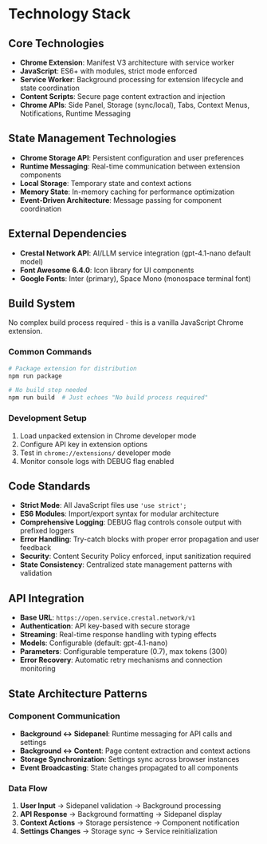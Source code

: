 # Technology Stack

## Core Technologies

- **Chrome Extension**: Manifest V3 architecture with service worker
- **JavaScript**: ES6+ with modules, strict mode enforced
- **Service Worker**: Background processing for extension lifecycle and state coordination
- **Content Scripts**: Secure page content extraction and injection
- **Chrome APIs**: Side Panel, Storage (sync/local), Tabs, Context Menus, Notifications, Runtime Messaging

## State Management Technologies

- **Chrome Storage API**: Persistent configuration and user preferences
- **Runtime Messaging**: Real-time communication between extension components
- **Local Storage**: Temporary state and context actions
- **Memory State**: In-memory caching for performance optimization
- **Event-Driven Architecture**: Message passing for component coordination

## External Dependencies

- **Crestal Network API**: AI/LLM service integration (gpt-4.1-nano default model)
- **Font Awesome 6.4.0**: Icon library for UI components
- **Google Fonts**: Inter (primary), Space Mono (monospace terminal font)

## Build System

No complex build process required - this is a vanilla JavaScript Chrome extension.

### Common Commands

```bash
# Package extension for distribution
npm run package

# No build step needed
npm run build  # Just echoes "No build process required"
```

### Development Setup

1. Load unpacked extension in Chrome developer mode
2. Configure API key in extension options
3. Test in `chrome://extensions/` developer mode
4. Monitor console logs with DEBUG flag enabled

## Code Standards

- **Strict Mode**: All JavaScript files use `'use strict';`
- **ES6 Modules**: Import/export syntax for modular architecture
- **Comprehensive Logging**: DEBUG flag controls console output with prefixed loggers
- **Error Handling**: Try-catch blocks with proper error propagation and user feedback
- **Security**: Content Security Policy enforced, input sanitization required
- **State Consistency**: Centralized state management patterns with validation

## API Integration

- **Base URL**: `https://open.service.crestal.network/v1`
- **Authentication**: API key-based with secure storage
- **Streaming**: Real-time response handling with typing effects
- **Models**: Configurable (default: gpt-4.1-nano)
- **Parameters**: Configurable temperature (0.7), max tokens (300)
- **Error Recovery**: Automatic retry mechanisms and connection monitoring

## State Architecture Patterns

### Component Communication
- **Background ↔ Sidepanel**: Runtime messaging for API calls and settings
- **Background ↔ Content**: Page content extraction and context actions
- **Storage Synchronization**: Settings sync across browser instances
- **Event Broadcasting**: State changes propagated to all components

### Data Flow
1. **User Input** → Sidepanel validation → Background processing
2. **API Response** → Background formatting → Sidepanel display
3. **Context Actions** → Storage persistence → Component notification
4. **Settings Changes** → Storage sync → Service reinitialization